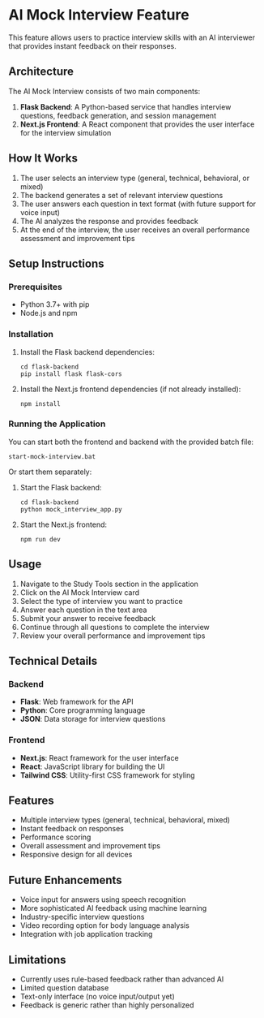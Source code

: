 # AI Mock Interview Feature

This feature allows users to practice interview skills with an AI interviewer that provides instant feedback on their responses.

## Architecture

The AI Mock Interview consists of two main components:

1. **Flask Backend**: A Python-based service that handles interview questions, feedback generation, and session management
2. **Next.js Frontend**: A React component that provides the user interface for the interview simulation

## How It Works

1. The user selects an interview type (general, technical, behavioral, or mixed)
2. The backend generates a set of relevant interview questions
3. The user answers each question in text format (with future support for voice input)
4. The AI analyzes the response and provides feedback
5. At the end of the interview, the user receives an overall performance assessment and improvement tips

## Setup Instructions

### Prerequisites

- Python 3.7+ with pip
- Node.js and npm

### Installation

1. Install the Flask backend dependencies:
   ```
   cd flask-backend
   pip install flask flask-cors
   ```

2. Install the Next.js frontend dependencies (if not already installed):
   ```
   npm install
   ```

### Running the Application

You can start both the frontend and backend with the provided batch file:

```
start-mock-interview.bat
```

Or start them separately:

1. Start the Flask backend:
   ```
   cd flask-backend
   python mock_interview_app.py
   ```

2. Start the Next.js frontend:
   ```
   npm run dev
   ```

## Usage

1. Navigate to the Study Tools section in the application
2. Click on the AI Mock Interview card
3. Select the type of interview you want to practice
4. Answer each question in the text area
5. Submit your answer to receive feedback
6. Continue through all questions to complete the interview
7. Review your overall performance and improvement tips

## Technical Details

### Backend

- **Flask**: Web framework for the API
- **Python**: Core programming language
- **JSON**: Data storage for interview questions

### Frontend

- **Next.js**: React framework for the user interface
- **React**: JavaScript library for building the UI
- **Tailwind CSS**: Utility-first CSS framework for styling

## Features

- Multiple interview types (general, technical, behavioral, mixed)
- Instant feedback on responses
- Performance scoring
- Overall assessment and improvement tips
- Responsive design for all devices

## Future Enhancements

- Voice input for answers using speech recognition
- More sophisticated AI feedback using machine learning
- Industry-specific interview questions
- Video recording option for body language analysis
- Integration with job application tracking

## Limitations

- Currently uses rule-based feedback rather than advanced AI
- Limited question database
- Text-only interface (no voice input/output yet)
- Feedback is generic rather than highly personalized
